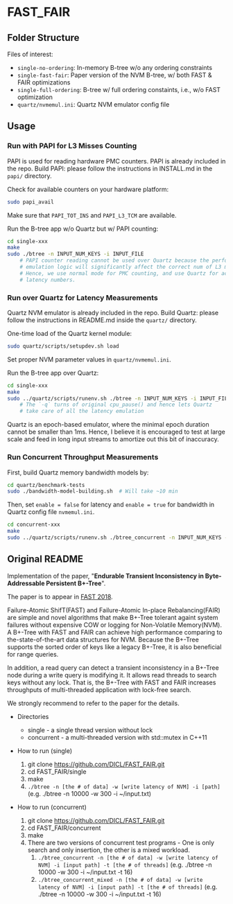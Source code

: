 # FAST_FAIR

## Folder Structure

Files of interest:

- `single-no-ordering`: In-memory B-tree w/o any ordering constraints
- `single-fast-fair`: Paper version of the NVM B-tree, w/ both FAST & FAIR optimizations
- `single-full-ordering`: B-tree w/ full ordering constaints, i.e., w/o FAST optimization
- `quartz/nvmemul.ini`: Quartz NVM emulator config file

## Usage

### Run with PAPI for L3 Misses Counting

PAPI is used for reading hardware PMC counters. PAPI is already included in the repo. Build PAPI: please follow the instructions in INSTALL.md in the `papi/` directory.

Check for available counters on your hardware platform:

```bash
sudo papi_avail
```

Make sure that `PAPI_TOT_INS` and `PAPI_L3_TCM` are available.

Run the B-tree app w/o Quartz but w/ PAPI counting:

```bash
cd single-xxx
make
sudo ./btree -n INPUT_NUM_KEYS -i INPUT_FILE
    # PAPI counter reading cannot be used over Quartz because the performance
    # emulation logic will significantly affect the correct num of L3 misses.
    # Hence, we use normal mode for PMC counting, and use Quartz for accurate
    # latency numbers.
```

### Run over Quartz for Latency Measurements

Quartz NVM emulator is already included in the repo. Build Quartz: please follow the instructions in README.md inside the `quartz/` directory.

One-time load of the Quartz kernel module:

```bash
sudo quartz/scripts/setupdev.sh load
```

Set proper NVM parameter values in `quartz/nvmemul.ini`.

Run the B-tree app over Quartz:

```bash
cd single-xxx
make
sudo ../quartz/scripts/runenv.sh ./btree -n INPUT_NUM_KEYS -i INPUT_FILE -q
    # The `-q` turns of original cpu_pause() and hence lets Quartz
    # take care of all the latency emulation
```

Quartz is an epoch-based emulator, where the minimal epoch duration cannot be smaller than 1ms. Hence, I believe it is encouraged to test at large scale and feed in long input streams to amortize out this bit of inaccuracy.

### Run Concurrent Throughput Measurements

First, build Quartz memory bandwidth models by:

```bash
cd quartz/benchmark-tests
sudo ./bandwidth-model-building.sh  # Will take ~10 min
```

Then, set `enable = false` for latency and `enable = true` for bandwidth in Quartz config file `nvmemul.ini`.

```bash
cd concurrent-xxx
make
sudo ../quartz/scripts/runenv.sh ./btree_concurrent -n INPUT_NUM_KEYS -i INPUT_FILE -q -c MAX_CORE_ID -t NUM_THREADS
```


## Original README

Implementation of the paper, "__Endurable Transient Inconsistency in Byte-Addressable Persistent B+-Tree__".

The paper is to appear in [FAST 2018](https://www.usenix.org/conference/fast18).

Failure-Atomic ShifT(FAST) and Failure-Atomic In-place Rebalancing(FAIR) are simple and novel algorithms that make B+-Tree tolerant againt system failures without expensive COW or logging for Non-Volatile Memory(NVM).
A B+-Tree with FAST and FAIR can achieve high performance comparing to the-state-of-the-art data structures for NVM.
Because the B+-Tree supports the sorted order of keys like a legacy B+-Tree, it is also beneficial for range queries.

In addition, a read query can detect a transient inconsistency in a B+-Tree node during a write query is modifying it.
It allows read threads to search keys without any lock. That is, the B+-Tree with FAST and FAIR increases throughputs of multi-threaded application with lock-free search.

We strongly recommend to refer to the paper for the details.

* Directories 
  * single - a single thread version without lock
  * concurrent - a multi-threaded version with std::mutex in C++11

* How to run (single)
    1. git clone https://github.com/DICL/FAST_FAIR.git
    2. cd FAST_FAIR/single
    3. make
    4. `./btree -n [the # of data] -w [write latency of NVM] -i [path]` (e.g. ./btree -n 10000 -w 300 -i ~/input.txt)

* How to run (concurrent)
    1. git clone https://github.com/DICL/FAST_FAIR.git
    2. cd FAST_FAIR/concurrent
    3. make
    4. There are two versions of concurrent test programs - One is only search and only insertion, the other is a mixed workload.
        1. `./btree_concurrent -n [the # of data] -w [write latency of NVM] -i [input path] -t [the # of threads]` (e.g. ./btree -n 10000 -w 300 -i ~/input.txt -t 16)
        2. `./btree_concurrent_mixed -n [the # of data] -w [write latency of NVM] -i [input path] -t [the # of threads]` (e.g. ./btree -n 10000 -w 300 -i ~/input.txt -t 16)

